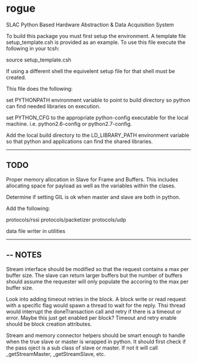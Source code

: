 # rogue
SLAC Python Based Hardware Abstraction &amp; Data Acquisition System

To build this package you must first setup the environment. A
template file setup_template.csh is provided as an example. To 
use this file execute the following in your tcsh:

source setup_template.csh

If using a different shell the equivelent setup file for that shell 
must be created.

This file does the following:

set PYTHONPATH environment variable to point to build directory so python
can find needed libraries on execution.

set PYTHON_CFG to the appropriate python-config executable for the local
machine. i.e. python2.6-config or python2.7-config.

Add the local build directory to the LD_LIBRARY_PATH environment variable
so that python and applications can find the shared libraries.

------------------
TODO
------------------

Proper memory allocation in Slave for Frame and Buffers. This includes allocating
space for payload as well as the variables within the clases.

Determine if setting GIL is ok when master and slave are both in python.

Add the following:

protocols/rssi
protocols/packetizer
protocols/udp

data file writer in utilities


-------------------------------------
-- NOTES
-------------------------------------

Stream interface should be modified so that the request contains a max per buffer size. The slave can return larger buffers but the number of buffers should assume the requester will only populate the accoring to the max per buffer size.

Look into adding timeout retries in the block. A block write or read request with a specific flag would spawn a thread to wait for the reply. Thsi thread would interrupt the doneTransaction call and retry if there is a timeout or error. Maybe this just get enabled per block? Timeout and retry enable should be block creation attributes.

Stream and memory connector helpers should be smart enough to handle when the true slave or master is wrapped in python. It should first check if the pass oject is a sub class of slave or master. If not it will call _getStreamMaster, _getStreamSlave, etc.

